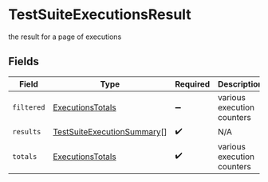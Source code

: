 # TestSuiteExecutionsResult

the result for a page of executions


## Fields

| Field                                                                           | Type                                                                            | Required                                                                        | Description                                                                     |
| ------------------------------------------------------------------------------- | ------------------------------------------------------------------------------- | ------------------------------------------------------------------------------- | ------------------------------------------------------------------------------- |
| `filtered`                                                                      | [ExecutionsTotals](../../models/shared/executionstotals.md)                     | :heavy_minus_sign:                                                              | various execution counters                                                      |
| `results`                                                                       | [TestSuiteExecutionSummary](../../models/shared/testsuiteexecutionsummary.md)[] | :heavy_check_mark:                                                              | N/A                                                                             |
| `totals`                                                                        | [ExecutionsTotals](../../models/shared/executionstotals.md)                     | :heavy_check_mark:                                                              | various execution counters                                                      |